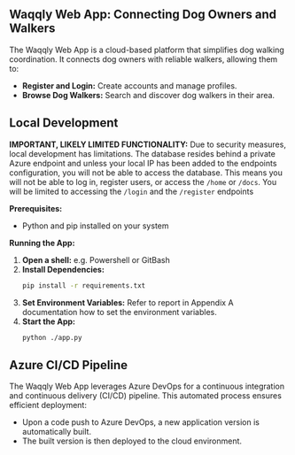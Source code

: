 ## Waqqly Web App: Connecting Dog Owners and Walkers

The Waqqly Web App is a cloud-based platform that simplifies dog walking coordination. It connects dog
owners with reliable walkers, allowing them to:

* **Register and Login:** Create accounts and manage profiles.
* **Browse Dog Walkers:** Search and discover dog walkers in their area.


## Local Development

**IMPORTANT, LIKELY LIMITED FUNCTIONALITY:** Due to security measures, local development has limitations.
The database resides behind a private Azure endpoint and unless your local IP has been added to the
endpoints configuration, you will not be able to access the database. This means you will not be able
to log in, register users, or access the `/home` or `/docs`. You will be limited to accessing the
`/login` and the `/register` endpoints

**Prerequisites:**

* Python and pip installed on your system

**Running the App:**
1. **Open a shell:** e.g. Powershell or GitBash
2. **Install Dependencies:**
   ```bash
   pip install -r requirements.txt
   ```
3. **Set Environment Variables:**
   Refer to report in Appendix A documentation how to set the environment variables.
4. **Start the App:**
   ```bash
   python ./app.py
   ```

## Azure CI/CD Pipeline

The Waqqly Web App leverages Azure DevOps for a continuous integration and continuous delivery
(CI/CD) pipeline. This automated process ensures efficient deployment:

* Upon a code push to Azure DevOps, a new application version is automatically built.
* The built version is then deployed to the cloud environment.

